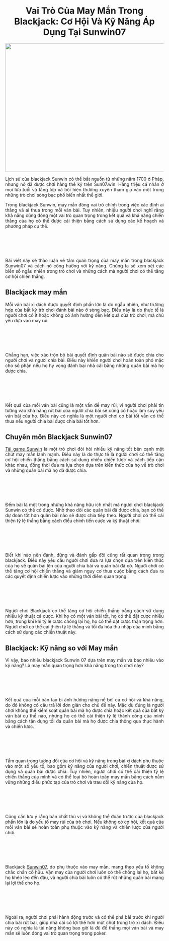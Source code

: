 <h1 style="text-align: center;"><span>Vai Tr&ograve; Của May Mắn Trong Blackjack: Cơ Hội V&agrave; Kỹ Năng &Aacute;p Dụng Tại Sunwin07</span></h1>
<p><a href="https://sun07.win/"><img style="display: block; margin-left: auto; margin-right: auto;" src="https://media.istockphoto.com/id/1227100579/photo/mature-man-throwing-playing-cards-on-table.jpg?s=612x612&amp;w=0&amp;k=20&amp;c=wUsX5tX7IooORNg0CmeFL9K8wYLy7QakOkIGMxm6ehU=" alt="" width="612" height="408" /></a></p>
<p style="text-align: justify;">Lịch sử của blackjack Sunwin c&oacute; thể bắt nguồn từ những năm 1700 ở Ph&aacute;p, nhưng n&oacute; đ&atilde; được chơi h&agrave;ng thế kỷ tr&ecirc;n Sun07.win. H&agrave;ng triệu c&aacute; nh&acirc;n ở mọi lứa tuổi v&agrave; tầng lớp x&atilde; hội hiện thường xuy&ecirc;n tham gia v&agrave;o một trong những tr&ograve; chơi s&ograve;ng bạc phổ biến nhất thế giới.</p>
<p style="text-align: justify;">Trong blackjack Sunwin, may mắn đ&oacute;ng vai tr&ograve; ch&iacute;nh trong việc x&aacute;c định ai thắng v&agrave; ai thua trong mỗi v&aacute;n b&agrave;i. Tuy nhi&ecirc;n, nhiều người chơi nghĩ rằng khả năng cũng đ&oacute;ng một vai tr&ograve; quan trọng trong kết quả v&agrave; khả năng chiến thắng của họ c&oacute; thể được cải thiện bằng c&aacute;ch sử dụng c&aacute;c kế hoạch v&agrave; phương ph&aacute;p cụ thể.</p>
<h1 style="text-align: justify;">&nbsp;</h1>
<p style="text-align: justify;">B&agrave;i viết n&agrave;y sẽ thảo luận về tầm quan trọng của may mắn trong blackjack Sunwin07 v&agrave; c&aacute;ch n&oacute; cộng hưởng với kỹ năng. Ch&uacute;ng ta sẽ xem x&eacute;t c&aacute;c biến số ngẫu nhi&ecirc;n trong tr&ograve; chơi v&agrave; những c&aacute;ch m&agrave; người chơi c&oacute; thể tăng cơ hội chiến thắng.</p>
<h2 style="text-align: justify;"><span>Blackjack may mắn</span></h2>
<p style="text-align: justify;">Mỗi v&aacute;n b&agrave;i x&igrave; d&aacute;ch được quyết định phần lớn l&agrave; do ngẫu nhi&ecirc;n, như trường hợp của bất kỳ tr&ograve; chơi đ&aacute;nh b&agrave;i n&agrave;o ở s&ograve;ng bạc. Điều n&agrave;y l&agrave; do thực tế l&agrave; người chơi c&oacute; &iacute;t hoặc kh&ocirc;ng c&oacute; ảnh hưởng đến kết quả của tr&ograve; chơi, m&agrave; chủ yếu dựa v&agrave;o may rủi.</p>
<h1 style="text-align: justify;">&nbsp;</h1>
<p style="text-align: justify;">Chẳng hạn, việc x&aacute;o trộn bộ b&agrave;i quyết định qu&acirc;n b&agrave;i n&agrave;o sẽ được chia cho người chơi v&agrave; người chia b&agrave;i. Điều n&agrave;y khiến người chơi ho&agrave;n to&agrave;n ph&oacute; mặc cho số phận nếu họ hy vọng đ&aacute;nh bại nh&agrave; c&aacute;i bằng những qu&acirc;n b&agrave;i m&agrave; họ được chia.</p>
<h1 style="text-align: justify;">&nbsp;</h1>
<p style="text-align: justify;">Kết quả của mỗi v&aacute;n b&agrave;i cũng l&agrave; một vấn đề may rủi, v&igrave; người chơi phải tin tưởng v&agrave;o khả năng r&uacute;t b&agrave;i của người chia b&agrave;i sẽ củng cố hoặc l&agrave;m suy yếu v&aacute;n b&agrave;i của họ. Điều n&agrave;y c&oacute; nghĩa l&agrave; một người chơi c&oacute; b&agrave;i tốt vẫn c&oacute; thể thua nếu người chia b&agrave;i được chia b&agrave;i tốt hơn.</p>
<h2 style="text-align: justify;"><span>Chuy&ecirc;n m&ocirc;n Blackjack Sunwin07</span></h2>
<p style="text-align: justify;"><a href="https://sun07.win/">Tải game Sunwin</a> l&agrave; một tr&ograve; chơi đ&ograve;i hỏi nhiều kỹ năng tốt b&ecirc;n cạnh một ch&uacute;t may mắn l&agrave;nh mạnh. Điều n&agrave;y l&agrave; do thực tế l&agrave; người chơi c&oacute; thể tăng cơ hội chiến thắng bằng c&aacute;ch sử dụng nhiều chiến lược v&agrave; c&aacute;ch tiếp cận kh&aacute;c nhau, đồng thời đưa ra lựa chọn dựa tr&ecirc;n kiến ​​thức của họ về tr&ograve; chơi v&agrave; những qu&acirc;n b&agrave;i m&agrave; họ đ&atilde; được chia.</p>
<h1 style="text-align: justify;">&nbsp;</h1>
<p style="text-align: justify;">Đếm b&agrave;i l&agrave; một trong những khả năng hữu &iacute;ch nhất m&agrave; người chơi blackjack Sunwin c&oacute; thể c&oacute; được. Nhờ theo d&otilde;i c&aacute;c qu&acirc;n b&agrave;i đ&atilde; được chia, bạn c&oacute; thể dự đo&aacute;n tốt hơn qu&acirc;n b&agrave;i n&agrave;o sẽ được chia tiếp theo. Người chơi c&oacute; thể cải thiện tỷ lệ thắng bằng c&aacute;ch điều chỉnh tiền cược v&agrave; kỹ thuật chơi.</p>
<h1 style="text-align: justify;">&nbsp;</h1>
<p style="text-align: justify;">Biết khi n&agrave;o n&ecirc;n đ&aacute;nh, đứng v&agrave; đ&aacute;nh gấp đ&ocirc;i cũng rất quan trọng trong blackjack. Điều n&agrave;y y&ecirc;u cầu người chơi đưa ra lựa chọn dựa tr&ecirc;n kiến ​​thức của họ về qu&acirc;n b&agrave;i l&ecirc;n của người chia b&agrave;i v&agrave; qu&acirc;n b&agrave;i đ&atilde; c&oacute;. Người chơi c&oacute; thể tăng cơ hội chiến thắng v&agrave; giảm nguy cơ thua cuộc bằng c&aacute;ch đưa ra c&aacute;c quyết định chiến lược v&agrave;o những thời điểm quan trọng.</p>
<h1 style="text-align: justify;">&nbsp;</h1>
<p style="text-align: justify;">Người chơi Blackjack c&oacute; thể tăng cơ hội chiến thắng bằng c&aacute;ch sử dụng nhiều kỹ thuật c&aacute; cược. Khi họ c&oacute; một v&aacute;n b&agrave;i tốt, họ c&oacute; thể đặt cược nhiều hơn, trong khi khi tỷ lệ cược chống lại họ, họ c&oacute; thể đặt cược thận trọng hơn. Người chơi c&oacute; thể cải thiện tỷ lệ thắng v&agrave; tối đa h&oacute;a thu nhập của m&igrave;nh bằng c&aacute;ch sử dụng c&aacute;c chiến thuật n&agrave;y.</p>
<h2 style="text-align: justify;"><span>Blackjack: Kỹ năng so với May mắn</span></h2>
<p style="text-align: justify;">V&igrave; vậy, bao nhi&ecirc;u blackjack Sunwin 07 dựa tr&ecirc;n may mắn v&agrave; bao nhi&ecirc;u v&agrave;o kỹ năng? L&agrave; may mắn quan trọng hơn khả năng trong tr&ograve; chơi n&agrave;y?</p>
<h1 style="text-align: justify;">&nbsp;</h1>
<p style="text-align: justify;">Kết quả của mỗi b&agrave;n tay bị ảnh hưởng nặng nề bởi cả cơ hội v&agrave; khả năng, do đ&oacute; kh&ocirc;ng c&oacute; c&acirc;u trả lời đơn giản cho chủ đề n&agrave;y. Mặc d&ugrave; đ&uacute;ng l&agrave; người chơi kh&ocirc;ng thể kiểm so&aacute;t qu&acirc;n b&agrave;i m&agrave; họ được chia hoặc kết quả của bất kỳ v&aacute;n b&agrave;i cụ thể n&agrave;o, nhưng họ c&oacute; thể cải thiện tỷ lệ th&agrave;nh c&ocirc;ng của m&igrave;nh bằng c&aacute;ch tận dụng tối đa qu&acirc;n b&agrave;i m&agrave; họ được chia th&ocirc;ng qua thực h&agrave;nh v&agrave; chiến lược.</p>
<h1 style="text-align: justify;">&nbsp;</h1>
<p style="text-align: justify;">Tầm quan trọng tương đối của cơ hội v&agrave; kỹ năng trong b&agrave;i x&igrave; d&aacute;ch phụ thuộc v&agrave;o một số yếu tố, bao gồm kỹ năng của người chơi, chiến thuật được sử dụng v&agrave; qu&acirc;n b&agrave;i được chia. Tuy nhi&ecirc;n, người chơi c&oacute; thể cải thiện tỷ lệ chiến thắng của m&igrave;nh v&agrave; c&oacute; thể loại bỏ ho&agrave;n to&agrave;n may mắn bằng c&aacute;ch nắm vững những điều phức tạp của tr&ograve; chơi v&agrave; trau dồi kỹ năng của họ.</p>
<h1 style="text-align: justify;">&nbsp;</h1>
<p style="text-align: justify;">Cũng cần lưu &yacute; rằng bản chất th&uacute; vị v&agrave; kh&ocirc;ng thể đo&aacute;n trước của blackjack phần lớn l&agrave; do yếu tố may rủi của tr&ograve; chơi. Nếu kh&ocirc;ng c&oacute; cơ hội, kết quả của mỗi v&aacute;n b&agrave;i sẽ ho&agrave;n to&agrave;n phụ thuộc v&agrave;o kỹ năng v&agrave; chiến lược của người chơi.</p>
<h1 style="text-align: justify;">&nbsp;</h1>
<p style="text-align: justify;">Blackjack <a href="https://www.twitch.tv/sunwin07/about">Sunwin07</a>, do phụ thuộc v&agrave;o may mắn, mang theo yếu tố kh&ocirc;ng chắc chắn cố hữu. Vận may của người chơi lu&ocirc;n c&oacute; thể chống lại họ, bất kể họ kh&eacute;o l&eacute;o đến đ&acirc;u, v&agrave; người chia b&agrave;i lu&ocirc;n c&oacute; thể r&uacute;t những qu&acirc;n b&agrave;i mang lại lợi thế cho họ.</p>
<h1 style="text-align: justify;">&nbsp;</h1>
<p style="text-align: justify;">Ngo&agrave;i ra, người chơi phải h&agrave;nh động trước v&agrave; c&oacute; thể ph&aacute; b&agrave;i trước khi người chia b&agrave;i r&uacute;t b&agrave;i, gi&uacute;p nh&agrave; c&aacute;i c&oacute; lợi thế hơn một ch&uacute;t trong tr&ograve; x&igrave; d&aacute;ch. Điều n&agrave;y c&oacute; nghĩa l&agrave; t&agrave;i năng kh&ocirc;ng bao giờ l&agrave; đủ để thắng mọi v&aacute;n b&agrave;i v&agrave; may mắn sẽ lu&ocirc;n đ&oacute;ng vai tr&ograve; quan trọng trong poker.</p>
